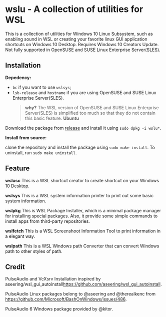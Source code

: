 # wslu - A collection of utilities for WSL
This is a collection of utilities for Windows 10 Linux Subsystem, such as enabling sound in WSL or creating your favorite linux GUI application shortcuts on Windows 10 Desktop. Requires Windows 10 Creators Update. Not fully supported in OpenSUSE and SUSE Linux Enterprise Server(SLES).

## Installation

**Depedency:**

- `bc` if you want to use `wslsys`;
- `lsb-release` and `hostname` if you are using OpenSUSE and SUSE Linux Enterprise Server(SLES).
  > **why?**
  > The WSL version of OpenSUSE and SUSE Linux Enterprise Server(SLES) is simplified too much so that they do not contain this basic feature. 
**Ubuntu**

Download the package from [release](https://github.com/patrick330602/wslu/releases) and install it using `sudo dpkg -i wslu*`.

**Install from source:**

clone the repository and install the package using `sudo make install`. To uninstall, run `sudo make uninstall`.

## Feature
**wslusc**
This is a WSL shortcut creator to create shortcut on your Windows 10 Desktop. 

**wslsys**
This is a WSL system information printer to print out some basic system information.

**wslpkg** 
This is WSL Package Installer, which is a minimal package manager for installing special packages. Also, it provide some simple commands to install apps from third-party repositories.

**wslfetch**
This is a WSL Screenshoot Information Tool to print information in a elegant way.

**wslpath**
This is a WSL Windows path Converter that can convert Windows path to other styles of path.

## Credit
PulseAudio and VcXsrv Installation inspired by aseering/wsl_gui_autoinstall<https://github.com/aseering/wsl_gui_autoinstall>.

PulseAudio Linux packages belong to @aseering and @therealkenc from <https://github.com/Microsoft/BashOnWindows/issues/486>.

PulseAudio 6 Windows package provided by @kitor. 
